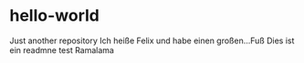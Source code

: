 # hello-world
Just another repository
Ich heiße Felix und habe einen großen...Fuß
Dies ist ein readmne test
Ramalama
